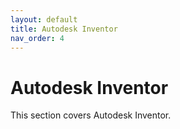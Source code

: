 ```yaml
---
layout: default
title: Autodesk Inventor
nav_order: 4
---
```


# Autodesk Inventor

This section covers Autodesk Inventor.